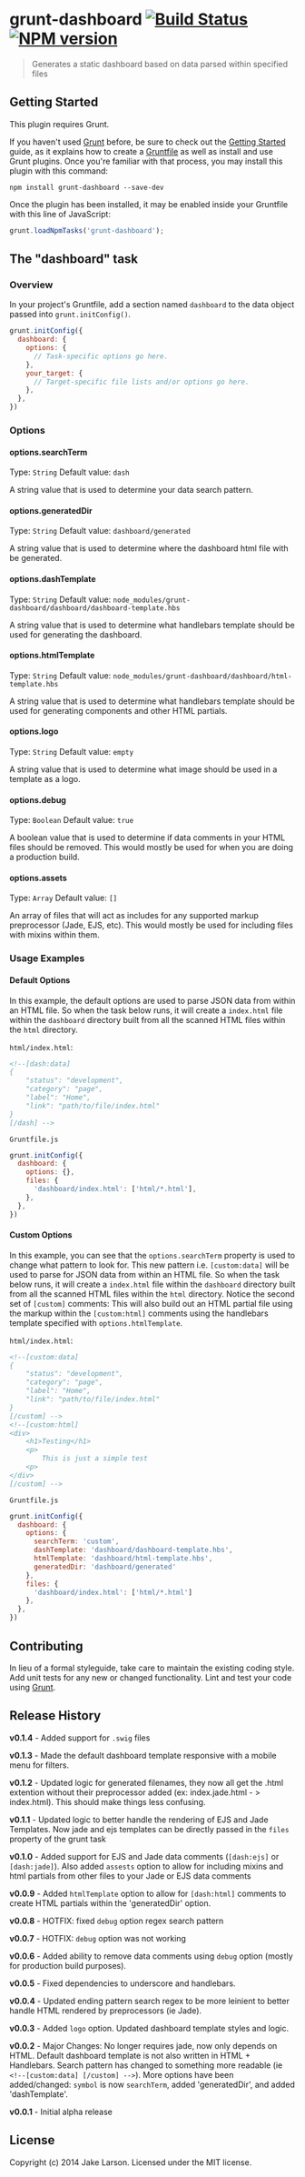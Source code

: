 # grunt-dashboard [![Build Status](https://secure.travis-ci.org/larsonjj/generator-yeogurt.png?branch=master)](https://travis-ci.org/larsonjj/grunt-dashboard) [![NPM version](https://badge.fury.io/js/grunt-dashboard.svg)](http://badge.fury.io/js/grunt-dashboard)

> Generates a static dashboard based on data parsed within specified files

## Getting Started
This plugin requires Grunt.

If you haven't used [Grunt](http://gruntjs.com/) before, be sure to check out the [Getting Started](http://gruntjs.com/getting-started) guide, as it explains how to create a [Gruntfile](http://gruntjs.com/sample-gruntfile) as well as install and use Grunt plugins. Once you're familiar with that process, you may install this plugin with this command:

```shell
npm install grunt-dashboard --save-dev
```

Once the plugin has been installed, it may be enabled inside your Gruntfile with this line of JavaScript:

```js
grunt.loadNpmTasks('grunt-dashboard');
```

## The "dashboard" task

### Overview
In your project's Gruntfile, add a section named `dashboard` to the data object passed into `grunt.initConfig()`.

```js
grunt.initConfig({
  dashboard: {
    options: {
      // Task-specific options go here.
    },
    your_target: {
      // Target-specific file lists and/or options go here.
    },
  },
})
```

### Options

#### options.searchTerm
Type: `String`
Default value: `dash`

A string value that is used to determine your data search pattern.

#### options.generatedDir
Type: `String`
Default value: `dashboard/generated`

A string value that is used to determine where the dashboard html file with be generated.

#### options.dashTemplate
Type: `String`
Default value: `node_modules/grunt-dashboard/dashboard/dashboard-template.hbs`

A string value that is used to determine what handlebars template should be used for generating the dashboard.

#### options.htmlTemplate
Type: `String`
Default value: `node_modules/grunt-dashboard/dashboard/html-template.hbs`

A string value that is used to determine what handlebars template should be used for generating components and other HTML partials.

#### options.logo
Type: `String`
Default value: `empty`

A string value that is used to determine what image should be used in a template as a logo.

#### options.debug
Type: `Boolean`
Default value: `true`

A boolean value that is used to determine if data comments in your HTML files should be removed.
This would mostly be used for when you are doing a production build.

#### options.assets
Type: `Array`
Default value: `[]`

An array of files that will act as includes for any supported markup preprocessor (Jade, EJS, etc).
This would mostly be used for including files with mixins within them.

### Usage Examples

#### Default Options
In this example, the default options are used to parse JSON data from within an HTML file. So when the task below runs, it will create a `index.html` file within the `dashboard` directory built from all the scanned HTML files within the `html` directory.

`html/index.html`:
```html
<!--[dash:data]
{
    "status": "development",
    "category": "page",
    "label": "Home",
    "link": "path/to/file/index.html"
}
[/dash] -->
```

`Gruntfile.js`
```js
grunt.initConfig({
  dashboard: {
    options: {},
    files: {
      'dashboard/index.html': ['html/*.html'],
    },
  },
})
```

#### Custom Options
In this example, you can see that the `options.searchTerm` property is used to change what pattern to look for. This new pattern i.e. `[custom:data]` will be used to parse for JSON data from within an HTML file. So when the task below runs, it will create a `index.html` file within the `dashboard` directory built from all the scanned HTML files within the `html` directory. Notice the second set of `[custom]` comments: This will also build out an HTML partial file using the markup within the `[custom:html]` comments using the handlebars template specified with `options.htmlTemplate`.

`html/index.html`:
```html
<!--[custom:data]
{
    "status": "development",
    "category": "page",
    "label": "Home",
    "link": "path/to/file/index.html"
}
[/custom] -->
<!--[custom:html]
<div>
    <h1>Testing</h1>
    <p>
        This is just a simple test
    <p>
</div>
[/custom] -->
```

`Gruntfile.js`
```js
grunt.initConfig({
  dashboard: {
    options: {
      searchTerm: 'custom',
      dashTemplate: 'dashboard/dashboard-template.hbs',
      htmlTemplate: 'dashboard/html-template.hbs',
      generatedDir: 'dashboard/generated'
    },
    files: {
      'dashboard/index.html': ['html/*.html']
    },
  },
})
```

## Contributing
In lieu of a formal styleguide, take care to maintain the existing coding style. Add unit tests for any new or changed functionality. Lint and test your code using [Grunt](http://gruntjs.com/).

## Release History
<strong>v0.1.4</strong> - Added support for `.swig` files

<strong>v0.1.3</strong> - Made the default dashboard template responsive with a mobile menu for filters.

<strong>v0.1.2</strong> - Updated logic for generated filenames, they now all get the .html extention without their preprocessor added (ex: index.jade.html - > index.html). This should make things less confusing.

<strong>v0.1.1</strong> - Updated logic to better handle the rendering of EJS and Jade Templates. Now jade and ejs templates can be directly passed in the `files` property of the grunt task

<strong>v0.1.0</strong> - Added support for EJS and Jade data comments (`[dash:ejs]` or `[dash:jade]`). Also added `assests` option to allow for including mixins and html partials from other files to your Jade or EJS data comments

<strong>v0.0.9</strong> - Added `htmlTemplate` option to allow for `[dash:html]` comments to create HTML partials within the 'generatedDir' option.

<strong>v0.0.8</strong> - HOTFIX: fixed `debug` option regex search pattern

<strong>v0.0.7</strong> - HOTFIX: `debug` option was not working

<strong>v0.0.6</strong> - Added ability to remove data comments using `debug` option (mostly for production build purposes).

<strong>v0.0.5</strong> - Fixed dependencies to underscore and handlebars.

<strong>v0.0.4</strong> - Updated ending pattern search regex to be more leinient to better handle HTML rendered by preprocessors (ie Jade).

<strong>v0.0.3</strong> - Added `logo` option. Updated dashboard template styles and logic.

<strong>v0.0.2</strong> - Major Changes: No longer requires jade, now only depends on HTML. Default dashboard template is not also written in HTML + Handlebars. Search pattern has changed to something more readable (ie `<!--[custom:data] [/custom] -->`). More options have been added/changed: `symbol` is now `searchTerm`, added 'generatedDir', and added 'dashTemplate'.

<strong>v0.0.1</strong> - Initial alpha release

## License
Copyright (c) 2014 Jake Larson. Licensed under the MIT license.
